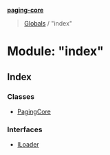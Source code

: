 **[paging-core](../README.md)**

> [Globals](../globals.md) / "index"

# Module: "index"

## Index

### Classes

* [PagingCore](../classes/_index_.pagingcore.md)

### Interfaces

* [ILoader](../interfaces/_index_.iloader.md)
